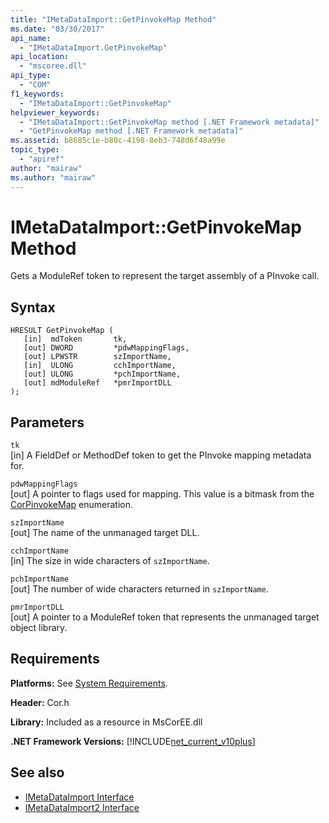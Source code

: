 ```yaml
---
title: "IMetaDataImport::GetPinvokeMap Method"
ms.date: "03/30/2017"
api_name: 
  - "IMetaDataImport.GetPinvokeMap"
api_location: 
  - "mscoree.dll"
api_type: 
  - "COM"
f1_keywords: 
  - "IMetaDataImport::GetPinvokeMap"
helpviewer_keywords: 
  - "IMetaDataImport::GetPinvokeMap method [.NET Framework metadata]"
  - "GetPinvokeMap method [.NET Framework metadata]"
ms.assetid: b8685c1e-b80c-4198-8eb3-748d6f48a99e
topic_type: 
  - "apiref"
author: "mairaw"
ms.author: "mairaw"
---
```

# IMetaDataImport::GetPinvokeMap Method
Gets a ModuleRef token to represent the target assembly of a PInvoke call.  
  
## Syntax  
  
```  
HRESULT GetPinvokeMap (  
   [in]  mdToken       tk,  
   [out] DWORD         *pdwMappingFlags,  
   [out] LPWSTR        szImportName,  
   [in]  ULONG         cchImportName,  
   [out] ULONG         *pchImportName,  
   [out] mdModuleRef   *pmrImportDLL  
);  
```  
  
## Parameters  
 `tk`  
 [in] A FieldDef or MethodDef token to get the PInvoke mapping metadata for.  
  
 `pdwMappingFlags`  
 [out] A pointer to flags used for mapping. This value is a bitmask from the [CorPinvokeMap](../../../../docs/framework/unmanaged-api/metadata/corpinvokemap-enumeration.md) enumeration.  
  
 `szImportName`  
 [out] The name of the unmanaged target DLL.  
  
 `cchImportName`  
 [in] The size in wide characters of `szImportName`.  
  
 `pchImportName`  
 [out] The number of wide characters returned in `szImportName`.  
  
 `pmrImportDLL`  
 [out] A pointer to a ModuleRef token that represents the unmanaged target object library.  
  
## Requirements  
 **Platforms:** See [System Requirements](../../../../docs/framework/get-started/system-requirements.md).  
  
 **Header:** Cor.h  
  
 **Library:** Included as a resource in MsCorEE.dll  
  
 **.NET Framework Versions:** [!INCLUDE[net_current_v10plus](../../../../includes/net-current-v10plus-md.md)]  
  
## See also
- [IMetaDataImport Interface](../../../../docs/framework/unmanaged-api/metadata/imetadataimport-interface.md)
- [IMetaDataImport2 Interface](../../../../docs/framework/unmanaged-api/metadata/imetadataimport2-interface.md)

